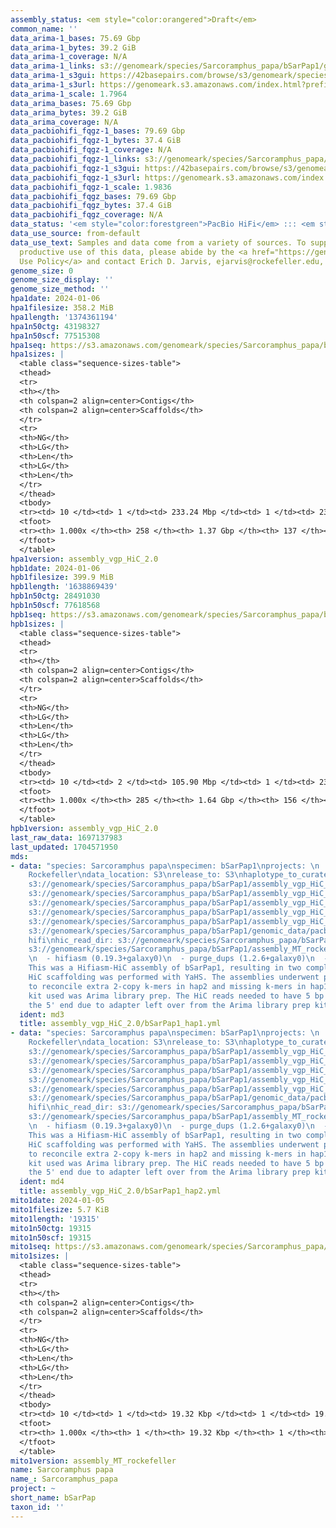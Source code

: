 ```yaml
---
assembly_status: <em style="color:orangered">Draft</em>
common_name: ''
data_arima-1_bases: 75.69 Gbp
data_arima-1_bytes: 39.2 GiB
data_arima-1_coverage: N/A
data_arima-1_links: s3://genomeark/species/Sarcoramphus_papa/bSarPap1/genomic_data/arima/<br>
data_arima-1_s3gui: https://42basepairs.com/browse/s3/genomeark/species/Sarcoramphus_papa/bSarPap1/genomic_data/arima/
data_arima-1_s3url: https://genomeark.s3.amazonaws.com/index.html?prefix=species/Sarcoramphus_papa/bSarPap1/genomic_data/arima/
data_arima-1_scale: 1.7964
data_arima_bases: 75.69 Gbp
data_arima_bytes: 39.2 GiB
data_arima_coverage: N/A
data_pacbiohifi_fqgz-1_bases: 79.69 Gbp
data_pacbiohifi_fqgz-1_bytes: 37.4 GiB
data_pacbiohifi_fqgz-1_coverage: N/A
data_pacbiohifi_fqgz-1_links: s3://genomeark/species/Sarcoramphus_papa/bSarPap1/genomic_data/pacbio_hifi/<br>
data_pacbiohifi_fqgz-1_s3gui: https://42basepairs.com/browse/s3/genomeark/species/Sarcoramphus_papa/bSarPap1/genomic_data/pacbio_hifi/
data_pacbiohifi_fqgz-1_s3url: https://genomeark.s3.amazonaws.com/index.html?prefix=species/Sarcoramphus_papa/bSarPap1/genomic_data/pacbio_hifi/
data_pacbiohifi_fqgz-1_scale: 1.9836
data_pacbiohifi_fqgz_bases: 79.69 Gbp
data_pacbiohifi_fqgz_bytes: 37.4 GiB
data_pacbiohifi_fqgz_coverage: N/A
data_status: '<em style="color:forestgreen">PacBio HiFi</em> ::: <em style="color:forestgreen">Arima</em>'
data_use_source: from-default
data_use_text: Samples and data come from a variety of sources. To support fair and
  productive use of this data, please abide by the <a href="https://genome10k.soe.ucsc.edu/data-use-policies/">Data
  Use Policy</a> and contact Erich D. Jarvis, ejarvis@rockefeller.edu, with any questions.
genome_size: 0
genome_size_display: ''
genome_size_method: ''
hpa1date: 2024-01-06
hpa1filesize: 358.2 MiB
hpa1length: '1374361194'
hpa1n50ctg: 43198327
hpa1n50scf: 77515308
hpa1seq: https://s3.amazonaws.com/genomeark/species/Sarcoramphus_papa/bSarPap1/assembly_vgp_HiC_2.0/bSarPap1.HiC.hap1.20240106.fasta.gz
hpa1sizes: |
  <table class="sequence-sizes-table">
  <thead>
  <tr>
  <th></th>
  <th colspan=2 align=center>Contigs</th>
  <th colspan=2 align=center>Scaffolds</th>
  </tr>
  <tr>
  <th>NG</th>
  <th>LG</th>
  <th>Len</th>
  <th>LG</th>
  <th>Len</th>
  </tr>
  </thead>
  <tbody>
  <tr><td> 10 </td><td> 1 </td><td> 233.24 Mbp </td><td> 1 </td><td> 234.82 Mbp </td></tr><tr><td> 20 </td><td> 2 </td><td> 103.42 Mbp </td><td> 2 </td><td> 186.06 Mbp </td></tr><tr><td> 30 </td><td> 3 </td><td> 102.56 Mbp </td><td> 2 </td><td> 186.06 Mbp </td></tr><tr><td> 40 </td><td> 6 </td><td> 51.95 Mbp </td><td> 3 </td><td> 142.35 Mbp </td></tr><tr style="background-color:#cccccc;"><td> 50 </td><td> 8 </td><td style="background-color:#88ff88;"> 43.20 Mbp </td><td> 5 </td><td style="background-color:#88ff88;"> 77.52 Mbp </td></tr><tr><td> 60 </td><td> 12 </td><td> 29.18 Mbp </td><td> 7 </td><td> 51.42 Mbp </td></tr><tr><td> 70 </td><td> 18 </td><td> 21.30 Mbp </td><td> 11 </td><td> 30.87 Mbp </td></tr><tr><td> 80 </td><td> 26 </td><td> 14.09 Mbp </td><td> 15 </td><td> 25.18 Mbp </td></tr><tr><td> 90 </td><td> 44 </td><td> 5.08 Mbp </td><td> 24 </td><td> 9.64 Mbp </td></tr><tr><td> 100 </td><td> 258 </td><td> 11.89 Kbp </td><td> 137 </td><td> 11.89 Kbp </td></tr></tbody>
  <tfoot>
  <tr><th> 1.000x </th><th> 258 </th><th> 1.37 Gbp </th><th> 137 </th><th> 1.37 Gbp </th></tr>
  </tfoot>
  </table>
hpa1version: assembly_vgp_HiC_2.0
hpb1date: 2024-01-06
hpb1filesize: 399.9 MiB
hpb1length: '1638869439'
hpb1n50ctg: 28491030
hpb1n50scf: 77618568
hpb1seq: https://s3.amazonaws.com/genomeark/species/Sarcoramphus_papa/bSarPap1/assembly_vgp_HiC_2.0/bSarPap1.HiC.hap2.20240106.fasta.gz
hpb1sizes: |
  <table class="sequence-sizes-table">
  <thead>
  <tr>
  <th></th>
  <th colspan=2 align=center>Contigs</th>
  <th colspan=2 align=center>Scaffolds</th>
  </tr>
  <tr>
  <th>NG</th>
  <th>LG</th>
  <th>Len</th>
  <th>LG</th>
  <th>Len</th>
  </tr>
  </thead>
  <tbody>
  <tr><td> 10 </td><td> 2 </td><td> 105.90 Mbp </td><td> 1 </td><td> 236.91 Mbp </td></tr><tr><td> 20 </td><td> 3 </td><td> 81.82 Mbp </td><td> 2 </td><td> 194.16 Mbp </td></tr><tr><td> 30 </td><td> 6 </td><td> 55.16 Mbp </td><td> 3 </td><td> 128.73 Mbp </td></tr><tr><td> 40 </td><td> 9 </td><td> 45.22 Mbp </td><td> 4 </td><td> 99.02 Mbp </td></tr><tr style="background-color:#cccccc;"><td> 50 </td><td> 14 </td><td style="background-color:#88ff88;"> 28.49 Mbp </td><td> 6 </td><td style="background-color:#88ff88;"> 77.62 Mbp </td></tr><tr><td> 60 </td><td> 21 </td><td> 20.87 Mbp </td><td> 10 </td><td> 42.75 Mbp </td></tr><tr><td> 70 </td><td> 31 </td><td> 14.26 Mbp </td><td> 15 </td><td> 24.89 Mbp </td></tr><tr><td> 80 </td><td> 46 </td><td> 7.96 Mbp </td><td> 23 </td><td> 14.41 Mbp </td></tr><tr><td> 90 </td><td> 74 </td><td> 4.06 Mbp </td><td> 40 </td><td> 6.24 Mbp </td></tr><tr><td> 100 </td><td> 285 </td><td> 12.30 Kbp </td><td> 156 </td><td> 12.30 Kbp </td></tr></tbody>
  <tfoot>
  <tr><th> 1.000x </th><th> 285 </th><th> 1.64 Gbp </th><th> 156 </th><th> 1.64 Gbp </th></tr>
  </tfoot>
  </table>
hpb1version: assembly_vgp_HiC_2.0
last_raw_data: 1697137983
last_updated: 1704571950
mds:
- data: "species: Sarcoramphus papa\nspecimen: bSarPap1\nprojects: \n  - vgp\nassembled_by_group:
    Rockefeller\ndata_location: S3\nrelease_to: S3\nhaplotype_to_curate: hap1\nhap1:
    s3://genomeark/species/Sarcoramphus_papa/bSarPap1/assembly_vgp_HiC_2.0/bSarPap1.HiC.hap1.20240106.fasta.gz\nhap2:
    s3://genomeark/species/Sarcoramphus_papa/bSarPap1/assembly_vgp_HiC_2.0/bSarPap1.HiC.hap2.20240106.fasta.gz\npretext_hap1:
    s3://genomeark/species/Sarcoramphus_papa/bSarPap1/assembly_vgp_HiC_2.0/evaluation/hap1/pretext/bSarPap1_hap1_s2.pretext\npretext_hap2:
    s3://genomeark/species/Sarcoramphus_papa/bSarPap1/assembly_vgp_HiC_2.0/evaluation/hap2/pretext/bSarPap1_hap2_s2.pretext\nkmer_spectra_img:
    s3://genomeark/species/Sarcoramphus_papa/bSarPap1/assembly_vgp_HiC_2.0/evaluation/merqury_postpurge/bSarPap1_png/\npacbio_read_dir:
    s3://genomeark/species/Sarcoramphus_papa/bSarPap1/genomic_data/pacbio_hifi/\npacbio_read_type:
    hifi\nhic_read_dir: s3://genomeark/species/Sarcoramphus_papa/bSarPap1/genomic_data/arima/\nmito:
    s3://genomeark/species/Sarcoramphus_papa/bSarPap1/assembly_MT_rockefeller/bSarPap1.MT.20240105.fasta.gz\npipeline:
    \n  - hifiasm (0.19.3+galaxy0)\n  - purge_dups (1.2.6+galaxy0)\n  - yahs (1.2a.2+galaxy1)\nnotes:
    This was a Hifiasm-HiC assembly of bSarPap1, resulting in two complete haplotypes.
    HiC scaffolding was performed with YaHS. The assemblies underwent purge_dups pipeline
    to reconcile extra 2-copy k-mers in hap2 and missing k-mers in hap1. The HiC prep
    kit used was Arima library prep. The HiC reads needed to have 5 bp trimmed from
    the 5' end due to adapter left over from the Arima library prep kit. \n"
  ident: md3
  title: assembly_vgp_HiC_2.0/bSarPap1_hap1.yml
- data: "species: Sarcoramphus papa\nspecimen: bSarPap1\nprojects: \n  - vgp\nassembled_by_group:
    Rockefeller\ndata_location: S3\nrelease_to: S3\nhaplotype_to_curate: hap2\nhap1:
    s3://genomeark/species/Sarcoramphus_papa/bSarPap1/assembly_vgp_HiC_2.0/bSarPap1.HiC.hap1.20240106.fasta.gz\nhap2:
    s3://genomeark/species/Sarcoramphus_papa/bSarPap1/assembly_vgp_HiC_2.0/bSarPap1.HiC.hap2.20240106.fasta.gz\npretext_hap1:
    s3://genomeark/species/Sarcoramphus_papa/bSarPap1/assembly_vgp_HiC_2.0/evaluation/hap1/pretext/bSarPap1_hap1_s2.pretext\npretext_hap2:
    s3://genomeark/species/Sarcoramphus_papa/bSarPap1/assembly_vgp_HiC_2.0/evaluation/hap2/pretext/bSarPap1_hap2_s2.pretext\nkmer_spectra_img:
    s3://genomeark/species/Sarcoramphus_papa/bSarPap1/assembly_vgp_HiC_2.0/evaluation/merqury_postpurge/bSarPap1_png/\npacbio_read_dir:
    s3://genomeark/species/Sarcoramphus_papa/bSarPap1/genomic_data/pacbio_hifi/\npacbio_read_type:
    hifi\nhic_read_dir: s3://genomeark/species/Sarcoramphus_papa/bSarPap1/genomic_data/arima/\nmito:
    s3://genomeark/species/Sarcoramphus_papa/bSarPap1/assembly_MT_rockefeller/bSarPap1.MT.20240105.fasta.gz\npipeline:
    \n  - hifiasm (0.19.3+galaxy0)\n  - purge_dups (1.2.6+galaxy0)\n  - yahs (1.2a.2+galaxy1)\nnotes:
    This was a Hifiasm-HiC assembly of bSarPap1, resulting in two complete haplotypes.
    HiC scaffolding was performed with YaHS. The assemblies underwent purge_dups pipeline
    to reconcile extra 2-copy k-mers in hap2 and missing k-mers in hap1. The HiC prep
    kit used was Arima library prep. The HiC reads needed to have 5 bp trimmed from
    the 5' end due to adapter left over from the Arima library prep kit. \n"
  ident: md4
  title: assembly_vgp_HiC_2.0/bSarPap1_hap2.yml
mito1date: 2024-01-05
mito1filesize: 5.7 KiB
mito1length: '19315'
mito1n50ctg: 19315
mito1n50scf: 19315
mito1seq: https://s3.amazonaws.com/genomeark/species/Sarcoramphus_papa/bSarPap1/assembly_MT_rockefeller/bSarPap1.MT.20240105.fasta.gz
mito1sizes: |
  <table class="sequence-sizes-table">
  <thead>
  <tr>
  <th></th>
  <th colspan=2 align=center>Contigs</th>
  <th colspan=2 align=center>Scaffolds</th>
  </tr>
  <tr>
  <th>NG</th>
  <th>LG</th>
  <th>Len</th>
  <th>LG</th>
  <th>Len</th>
  </tr>
  </thead>
  <tbody>
  <tr><td> 10 </td><td> 1 </td><td> 19.32 Kbp </td><td> 1 </td><td> 19.32 Kbp </td></tr><tr><td> 20 </td><td> 1 </td><td> 19.32 Kbp </td><td> 1 </td><td> 19.32 Kbp </td></tr><tr><td> 30 </td><td> 1 </td><td> 19.32 Kbp </td><td> 1 </td><td> 19.32 Kbp </td></tr><tr><td> 40 </td><td> 1 </td><td> 19.32 Kbp </td><td> 1 </td><td> 19.32 Kbp </td></tr><tr style="background-color:#cccccc;"><td> 50 </td><td> 1 </td><td style="background-color:#ff8888;"> 19.32 Kbp </td><td> 1 </td><td style="background-color:#ff8888;"> 19.32 Kbp </td></tr><tr><td> 60 </td><td> 1 </td><td> 19.32 Kbp </td><td> 1 </td><td> 19.32 Kbp </td></tr><tr><td> 70 </td><td> 1 </td><td> 19.32 Kbp </td><td> 1 </td><td> 19.32 Kbp </td></tr><tr><td> 80 </td><td> 1 </td><td> 19.32 Kbp </td><td> 1 </td><td> 19.32 Kbp </td></tr><tr><td> 90 </td><td> 1 </td><td> 19.32 Kbp </td><td> 1 </td><td> 19.32 Kbp </td></tr><tr><td> 100 </td><td> 1 </td><td> 19.32 Kbp </td><td> 1 </td><td> 19.32 Kbp </td></tr></tbody>
  <tfoot>
  <tr><th> 1.000x </th><th> 1 </th><th> 19.32 Kbp </th><th> 1 </th><th> 19.32 Kbp </th></tr>
  </tfoot>
  </table>
mito1version: assembly_MT_rockefeller
name: Sarcoramphus papa
name_: Sarcoramphus_papa
project: ~
short_name: bSarPap
taxon_id: ''
---
```


